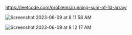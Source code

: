 https://leetcode.com/problems/running-sum-of-1d-array/

![Screenshot 2023-06-09 at 8 11 58 AM](https://github.com/annmary25/Python-Programming/assets/47209907/1aa98095-b04a-4c47-beab-4cbe93f845d9)










![Screenshot 2023-06-09 at 8 12 17 AM](https://github.com/annmary25/Python-Programming/assets/47209907/cc5fb100-20ac-4dc5-a0ae-0a77de0655c0)
